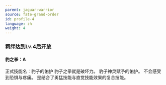 ```yaml
---
parent: jaguar-warrior
source: fate-grand-order
id: profile-4
language: zh
weight: 4
---
```


### 羁绊达到Lv.4后开放

#### 豹之拳：A

正式技能名：豹子的佑护
豹子之拳就是破坏力。
豹子神灵赋予的佑护。
不会感受到恐惧与疼痛。
是结合了勇猛技能与直觉技能效果的复合技能。
